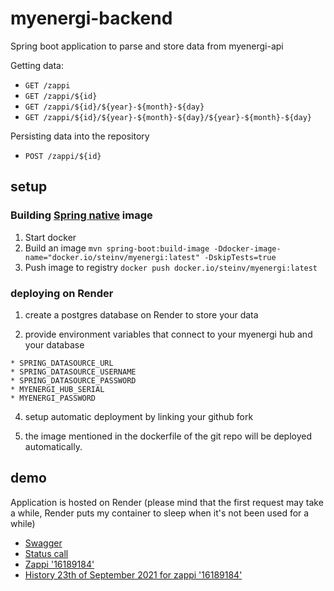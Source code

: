 # myenergi-backend

Spring boot application to parse and store data from myenergi-api

Getting data:
* `GET /zappi`
* `GET /zappi/${id}`
* `GET /zappi/${id}/${year}-${month}-${day}`
* `GET /zappi/${id}/${year}-${month}-${day}/${year}-${month}-${day}`

Persisting data into the repository
* `POST /zappi/${id}`

## setup

### Building [Spring native](https://docs.spring.io/spring-native/docs/current/reference/htmlsingle/) image

1. Start docker
2. Build an image `mvn spring-boot:build-image -Ddocker-image-name="docker.io/steinv/myenergi:latest" -DskipTests=true` 
3. Push image to registry `docker push docker.io/steinv/myenergi:latest`

### deploying on Render

1. create a postgres database on Render to store your data

3. provide environment variables that connect to your myenergi hub and your database

```
* SPRING_DATASOURCE_URL
* SPRING_DATASOURCE_USERNAME
* SPRING_DATASOURCE_PASSWORD
* MYENERGI_HUB_SERIAL
* MYENERGI_PASSWORD
```
4. setup automatic deployment by linking your github fork

5. the image mentioned in the dockerfile of the git repo will be deployed automatically.

## demo

Application is hosted on Render (please mind that the first request may take a while, Render puts my container to sleep when it's not been used for a while)
* [Swagger](https://myenergi-native.onrender.com/swagger-ui.html)
* [Status call](https://myenergi-native.onrender.com/zappi)
* [Zappi '16189184'](https://myenergi-native.onrender.com/zappi/16189184)
* [History 23th of September 2021 for zappi '16189184'](https://myenergi-native.onrender.com/zappi/16189184/2021-09-23)



